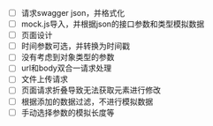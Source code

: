 - [ ] 请求swagger json，并格式化
- [ ] mock.js导入，并根据json的接口参数和类型模拟数据
- [ ] 页面设计
- [ ] 时间参数可选，并转换为时间戳
- [ ] 没有考虑到对象类型的参数
- [ ] url和body双合一请求处理
- [ ] 文件上传请求
- [ ] 页面请求折叠导致无法获取元素进行修改
- [ ] 根据添加的数据过滤，不进行模拟数据
- [ ] 手动选择参数的模拟长度等